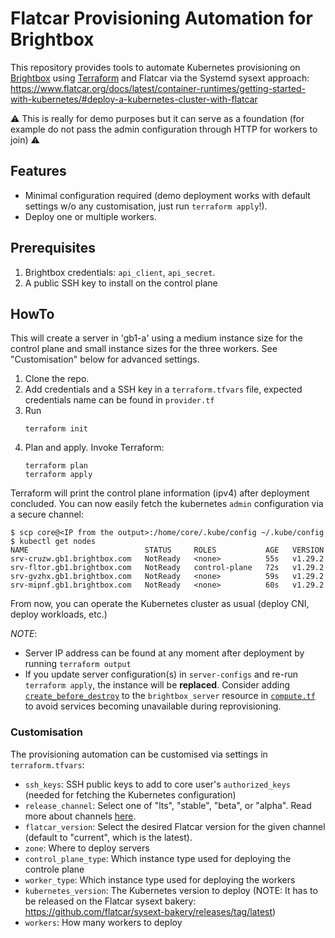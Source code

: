 # Flatcar Provisioning Automation for Brightbox

This repository provides tools to automate Kubernetes provisioning on [Brightbox][brightbox] using [Terraform][terraform] and Flatcar via the Systemd sysext approach: https://www.flatcar.org/docs/latest/container-runtimes/getting-started-with-kubernetes/#deploy-a-kubernetes-cluster-with-flatcar

:warning: This is really for demo purposes but it can serve as a foundation (for example do not pass the admin configuration through HTTP for workers to join) :warning:

## Features

- Minimal configuration required (demo deployment works with default settings w/o any customisation, just run `terraform apply`!).
- Deploy one or multiple workers.

## Prerequisites

1. Brightbox credentials: `api_client`, `api_secret`.
2. A public SSH key to install on the control plane

## HowTo

This will create a server in 'gb1-a' using a medium instance size for the control plane and small instance sizes for the three workers.
See "Customisation" below for advanced settings.

1. Clone the repo.
2. Add credentials and a SSH key in a `terraform.tfvars` file, expected credentials name can be found in `provider.tf`
3. Run
   ```shell
   terraform init
   ```
4. Plan and apply.
   Invoke Terraform:
   ```shell
   terraform plan
   terraform apply
   ```

Terraform will print the control plane information (ipv4) after deployment concluded. You can now easily fetch the kubernetes `admin` configuration via a secure channel:

```
$ scp core@<IP from the output>:/home/core/.kube/config ~/.kube/config
$ kubectl get nodes
NAME                          STATUS     ROLES           AGE   VERSION
srv-cruzw.gb1.brightbox.com   NotReady   <none>          55s   v1.29.2
srv-fltor.gb1.brightbox.com   NotReady   control-plane   72s   v1.29.2
srv-gvzhx.gb1.brightbox.com   NotReady   <none>          59s   v1.29.2
srv-mipnf.gb1.brightbox.com   NotReady   <none>          60s   v1.29.2
```

From now, you can operate the Kubernetes cluster as usual (deploy CNI, deploy workloads, etc.)

_NOTE_:
* Server IP address can be found at any moment after deployment by running `terraform output`
* If you update server configuration(s) in `server-configs` and re-run `terraform apply`, the instance will be **replaced**.
Consider adding [`create_before_destroy`](https://www.terraform.io/docs/configuration/meta-arguments/lifecycle.html#syntax-and-arguments) to the `brightbox_server` resource in [`compute.tf`](compute.tf) to avoid services becoming unavailable during reprovisioning.

### Customisation

The provisioning automation can be customised via settings in `terraform.tfvars`:
  - `ssh_keys`: SSH public keys to add to core user's `authorized_keys` (needed for fetching the Kubernetes configuration)
  - `release_channel`: Select one of "lts", "stable", "beta", or "alpha".
    Read more about channels [here](https://www.flatcar.org/releases).
  - `flatcar_version`: Select the desired Flatcar version for the given channel (default to "current", which is the latest).
  - `zone`: Where to deploy servers
  - `control_plane_type`: Which instance type used for deploying the controle plane
  - `worker_type`: Which instance type used for deploying the workers
  - `kubernetes_version`: The Kubernetes version to deploy (NOTE: It has to be released on the Flatcar sysext bakery: https://github.com/flatcar/sysext-bakery/releases/tag/latest)
  - `workers`: How many workers to deploy

[butane]: https://www.flatcar.org/docs/latest/provisioning/config-transpiler/configuration/
[brightbox]: https://www.brightbox.com/
[terraform]: https://www.terraform.io/
